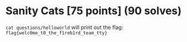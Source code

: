 # Sanity Cats [75 points] (90 solves)
`cat questions/helloworld` will print out the flag: `flag{welc0me_t0_the_f1reb1rd_team_tty}`